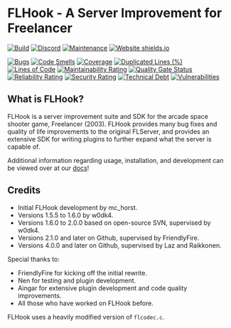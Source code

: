 # FLHook - A Server Improvement for Freelancer
[![Build](https://github.com/fl-devs/FLHook/actions/workflows/release.yml/badge.svg)](https://github.com/fl-devs/FLHook/releases/latest/download/Release.zip) [![Discord](https://badgen.net/badge/icon/discord?icon=discord&label)](https://discord.com/invite/c6wtsBk) [![Maintenance](https://img.shields.io/badge/Maintained%3F-yes-green.svg)](https://github.com/fl-devs/FLHook/graphs/commit-activity) [![Website shields.io](https://img.shields.io/website-up-down-green-red/http/shields.io.svg)](https://flhook.org/)


[![Bugs](https://sonarcloud.io/api/project_badges/measure?project=fl-devs_FLHook&branch=master&metric=bugs)](https://sonarcloud.io/dashboard?id=fl-devs_FLHook&branch=master)
[![Code Smells](https://sonarcloud.io/api/project_badges/measure?project=fl-devs_FLHook&branch=master&metric=code_smells)](https://sonarcloud.io/dashboard?id=fl-devs_FLHook&branch=master)
[![Coverage](https://sonarcloud.io/api/project_badges/measure?project=fl-devs_FLHook&branch=master&metric=coverage)](https://sonarcloud.io/dashboard?id=fl-devs_FLHook&branch=master)
[![Duplicated Lines (%)](https://sonarcloud.io/api/project_badges/measure?project=fl-devs_FLHook&branch=master&metric=duplicated_lines_density)](https://sonarcloud.io/dashboard?id=fl-devs_FLHook&branch=master)
[![Lines of Code](https://sonarcloud.io/api/project_badges/measure?project=fl-devs_FLHook&branch=master&metric=ncloc)](https://sonarcloud.io/dashboard?id=fl-devs_FLHook&branch=master)
[![Maintainability Rating](https://sonarcloud.io/api/project_badges/measure?project=fl-devs_FLHook&branch=master&metric=sqale_rating)](https://sonarcloud.io/dashboard?id=fl-devs_FLHook&branch=master)
[![Quality Gate Status](https://sonarcloud.io/api/project_badges/measure?project=fl-devs_FLHook&branch=master&metric=alert_status)](https://sonarcloud.io/dashboard?id=fl-devs_FLHook&branch=master)
[![Reliability Rating](https://sonarcloud.io/api/project_badges/measure?project=fl-devs_FLHook&branch=master&metric=reliability_rating)](https://sonarcloud.io/dashboard?id=fl-devs_FLHook&branch=master)
[![Security Rating](https://sonarcloud.io/api/project_badges/measure?project=fl-devs_FLHook&branch=master&metric=security_rating)](https://sonarcloud.io/dashboard?id=fl-devs_FLHook&branch=master)
[![Technical Debt](https://sonarcloud.io/api/project_badges/measure?project=fl-devs_FLHook&branch=master&metric=sqale_index)](https://sonarcloud.io/dashboard?id=fl-devs_FLHook&branch=master)
[![Vulnerabilities](https://sonarcloud.io/api/project_badges/measure?project=fl-devs_FLHook&branch=master&metric=vulnerabilities)](https://sonarcloud.io/dashboard?id=fl-devs_FLHook&branch=master)

## What is FLHook?

FLHook is a server improvement suite and SDK for the arcade space shooter game, Freelancer (2003). FLHook provides many bug fixes and quality of life improvements to the original FLServer, and provides an extensive SDK for writing plugins to further expand what the server is capable of.

Additional information regarding usage, installation, and development can be viewed over at our [docs](https://docs.flhook.org)!

## Credits

* Initial FLHook development by mc_horst.
* Versions 1.5.5 to 1.6.0 by w0dk4.
* Versions 1.6.0 to 2.0.0 based on open-source SVN, supervised by w0dk4.
* Versions 2.1.0 and later on Github, supervised by FriendlyFire.
* Versions 4.0.0 and later on Github, supervised by Laz and Raikkonen.

Special thanks to:
* FriendlyFire for kicking off the initial rewrite.
* Nen for testing and plugin development.
* Aingar for extensive plugin development and code quality improvements.
* All those who have worked on FLHook before.

FLHook uses a heavily modified version of `flcodec.c`.
